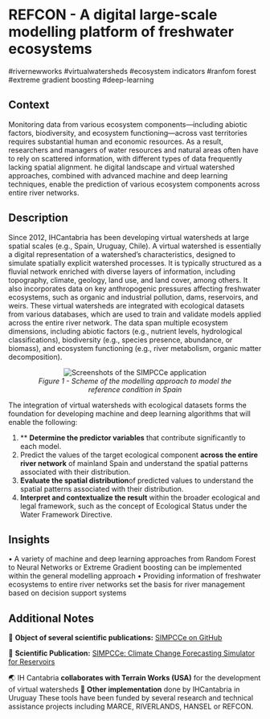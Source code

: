 # REFCON - A digital large-scale modelling platform of freshwater ecosystems 
#rivernewworks #virtualwatersheds #ecosystem indicators #ranfom forest #extreme gradient boosting #deep-learning

## Context

Monitoring data from various ecosystem components—including abiotic factors, biodiversity, and ecosystem functioning—across vast territories requires substantial human and economic resources. As a result, researchers and managers of water resources and natural areas often have to rely on scattered information, with different types of data frequently lacking spatial alignment. he digital landscape and virtual watershed approaches, combined with advanced machine and deep learning techniques, enable the prediction of various ecosystem components across entire river networks. 

## Description


Since 2012, IHCantabria has been developing virtual watersheds at large spatial scales (e.g., Spain, Uruguay, Chile). A virtual watershed is essentially a digital representation of a watershed’s characteristics, designed to simulate spatially explicit watershed processes. It is typically structured as a fluvial network enriched with diverse layers of information, including topography, climate, geology, land use, and land cover, among others. It also incorporates data on key anthropogenic pressures affecting freshwater ecosystems, such as organic and industrial pollution, dams, reservoirs, and weirs.
These virtual watersheds are integrated with ecological datasets from various databases, which are used to train and validate models applied across the entire river network. The data span multiple ecosystem dimensions, including abiotic factors (e.g., nutrient levels, hydrological classifications), biodiversity (e.g., species presence, abundance, or biomass), and ecosystem functioning (e.g., river metabolism, organic matter decomposition). 


<figure align="center">
   <img src="../_static/images/Imagen REFCON.jpg" alt="Screenshots of the SIMPCCe application" />
   <figcaption><i>Figure 1 - Scheme of the modelling approach to model the reference condition in Spain</i></figcaption>
</figure>

The integration of virtual watersheds with ecological datasets forms the foundation for developing machine and deep learning algorithms that will enable the following:

1. ** **Determine the predictor variables** that contribute significantly to each model.
2. Predict the values of the target ecological component **across the entire river network** of mainland Spain and understand the spatial patterns associated with their distribution.
3. **Evaluate the spatial distribution**of predicted values to understand the spatial patterns associated with their distribution.
4. **Interpret and contextualize the result** within the broader ecological and legal framework, such as the concept of Ecological Status under the Water Framework Directive.

## Insights

•	A variety of machine and deep learning approaches from Random Forest to Neural Networks or Extreme Gradient boosting can be implemented within the general modelling approach
•	Providing information of freshwater ecosystems to entire river networks set the basis for river management based on decision support systems


## Additional Notes

📄 **Object of several scientific publications:** [SIMPCCe on GitHub](https://github.com/IHCantabria/SIMPCCe)

📄 **Scientific Publication:** [SIMPCCe: Climate Change Forecasting Simulator for Reservoirs](https://zenodo.org/record/11103323)

🌏 IH Cantabria **collaborates with Terrain Works (USA)** for the development of virtual watersheds
📄 **Other implementation** done by IHCantabria in Uruguay
    These tools have been funded by several research and technical assistance projects including MARCE, RIVERLANDS, HANSEL or REFCON.
